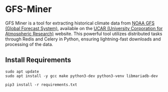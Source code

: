 # GFS-Miner
GFS Miner is a tool for extracting historical climate data from [NOAA GFS (Global Forecast System)](https://www.ncei.noaa.gov/products/weather-climate-models/global-forecast), available on the [UCAR (University Corporation for Atmospheric Research)](https://rda.ucar.edu/datasets/ds084.1/dataaccess/) website. This powerful tool utilizes distributed tasks through Redis and Celery in Python, ensuring lightning-fast downloads and processing of the data.

## Install Requirements

```
sudo apt update
sudo apt install -y gcc make python3-dev python3-venv libmariadb-dev

pip3 install -r requirements.txt
```
